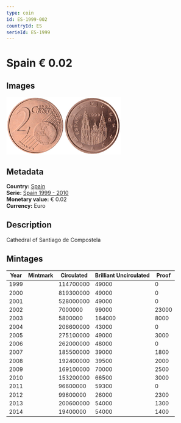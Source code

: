 ```yaml
---
type: coin
id: ES-1999-002
countryId: ES
serieId: ES-1999
---
```


# Spain € 0.02

## Images

<img src="../../../Images/common-2002-002.webp" height="150" alt="Front image"><img src="Images/spain-1999-002.webp" height="150" alt="Back image">

## Metadata

**Country:** [Spain](../index.md)\
**Serie:** [Spain 1999 - 2010](index.md)\
**Monetary value:** € 0.02\
**Currency:** Euro

## Description

Cathedral of Santiago de Compostela

## Mintages

| Year | Mintmark | Circulated | Brilliant Uncirculated | Proof |
| ---- | -------- | ---------- | ---------------------- | ----- |
| 1999 |          | 114700000  | 49000                  | 0     |
| 2000 |          | 819300000  | 49000                  | 0     |
| 2001 |          | 528000000  | 49000                  | 0     |
| 2002 |          | 7000000    | 99000                  | 23000 |
| 2003 |          | 5800000    | 164000                 | 8000  |
| 2004 |          | 206600000  | 43000                  | 0     |
| 2005 |          | 275100000  | 49000                  | 3000  |
| 2006 |          | 262000000  | 48000                  | 0     |
| 2007 |          | 185500000  | 39000                  | 1800  |
| 2008 |          | 192400000  | 39500                  | 2000  |
| 2009 |          | 169100000  | 70000                  | 2500  |
| 2010 |          | 153200000  | 66500                  | 3000  |
| 2011 |          | 96600000   | 59300                  | 0     |
| 2012 |          | 99600000   | 26000                  | 2300  |
| 2013 |          | 200600000  | 54000                  | 1300  |
| 2014 |          | 19400000   | 54000                  | 1400  |
